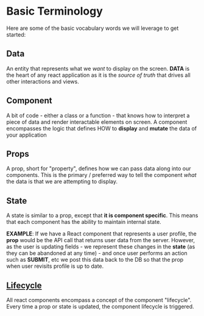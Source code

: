 <!---
{"next":"Topics/features.md","title":"Basic Terminology"}
-->

# Basic Terminology

Here are some of the basic vocabulary words we will leverage to get started:

## Data

An entity that represents what we *want* to display on the screen. **DATA** is the heart of any react application as it is the *source of truth* that drives all other interactions and views.

## Component

 A bit of code - either a class or a function - that knows how to interpret a piece of data and render interactable elements on screen. A component encompasses the logic that defines HOW to **display** and **mutate** the data of your application

## Props

A prop, short for "property", defines how we can pass data along into our components. This is the primary / preferred way to tell the component *what* the data is that we are attempting to display.

## State

A state is similar to a prop, except that **it is component specific**. This means that each component has the ability to maintain internal state.

**EXAMPLE**: If we have a React component that represents a user profile, the **prop** would be the API call that returns user data from the server. However, as the user is updating fields - we represent these changes in the **state** (as they can be abandoned at any time) - and once user performs an action such as **SUBMIT**, etc we post this data back to the DB so that the prop when user revisits profile is up to date.

## [Lifecycle](https://blog.bitsrc.io/react-16-lifecycle-methods-how-and-when-to-use-them-f4ad31fb2282)

All react components encompass a concept of the component "lifecycle". Every time a prop or state is updated, the component lifecycle is triggered.


